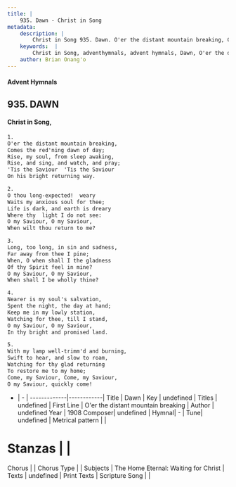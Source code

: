 ```yaml
---
title: |
    935. Dawn - Christ in Song
metadata:
    description: |
        Christ in Song 935. Dawn. O'er the distant mountain breaking, Comes the red'ning dawn of day; Rise, my soul, from sleep awaking, Rise, and sing, and watch, and pray; 'Tis the Saviour  'Tis the Saviour On his bright returning way.
    keywords:  |
        Christ in Song, adventhymnals, advent hymnals, Dawn, O'er the distant mountain breaking . 
    author: Brian Onang'o
---
```


#### Advent Hymnals
## 935. DAWN
####  Christ in Song,

```txt
1.
O'er the distant mountain breaking,
Comes the red'ning dawn of day;
Rise, my soul, from sleep awaking,
Rise, and sing, and watch, and pray;
'Tis the Saviour  'Tis the Saviour
On his bright returning way.

2.
O thou long-expected!  weary
Waits my anxious soul for thee;
Life is dark, and earth is dreary
Where thy  light I do not see:
O my Saviour, O my Saviour,
When wilt thou return to me?

3.
Long, too long, in sin and sadness,
Far away from thee I pine;
When, O when shall I the gladness 
Of thy Spirit feel in mine?
O my Saviour, O my Saviour,
When shall I be wholly thine?

4.
Nearer is my soul's salvation,
Spent the night, the day at hand;
Keep me in my lowly station,
Watching for thee, till I stand,
O my Saviour, O my Saviour,
In thy bright and promised land.

5.
With my lamp well-trimm'd and burning,
Swift to hear, and slow to roam,
Watching for thy glad returning
To restore me to my home;
Come, my Saviour, Come, my Saviour,
O my Saviour, quickly come!

```

- |   -  |
-------------|------------|
Title | Dawn |
Key | undefined |
Titles | undefined |
First Line | O'er the distant mountain breaking  |
Author | undefined
Year | 1908
Composer| undefined |
Hymnal|  - |
Tune| undefined |
Metrical pattern | |
# Stanzas |  |
Chorus |  |
Chorus Type |  |
Subjects | The Home Eternal: Waiting for Christ |
Texts | undefined |
Print Texts | 
Scripture Song |  |
    

